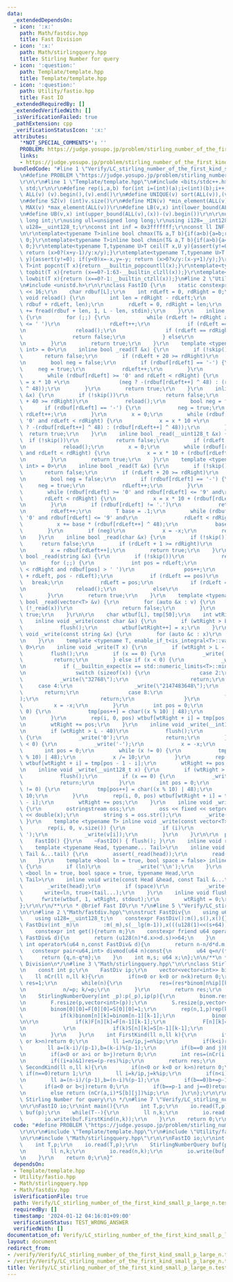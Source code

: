 ```yaml
---
data:
  _extendedDependsOn:
  - icon: ':x:'
    path: Math/fastdiv.hpp
    title: Fast Division
  - icon: ':x:'
    path: Math/stirlingquery.hpp
    title: Stirling Number for query
  - icon: ':question:'
    path: Template/template.hpp
    title: Template/template.hpp
  - icon: ':question:'
    path: Utility/fastio.hpp
    title: Fast IO
  _extendedRequiredBy: []
  _extendedVerifiedWith: []
  _isVerificationFailed: true
  _pathExtension: cpp
  _verificationStatusIcon: ':x:'
  attributes:
    '*NOT_SPECIAL_COMMENTS*': ''
    PROBLEM: https://judge.yosupo.jp/problem/stirling_number_of_the_first_kind_small_p_large_n
    links:
    - https://judge.yosupo.jp/problem/stirling_number_of_the_first_kind_small_p_large_n
  bundledCode: "#line 1 \"Verify/LC_stirling_number_of_the_first_kind_small_p_large_n.test.cpp\"\
    \n#define PROBLEM \"https://judge.yosupo.jp/problem/stirling_number_of_the_first_kind_small_p_large_n\"\
    \r\n\r\n#line 1 \"Template/template.hpp\"\n#include <bits/stdc++.h>\r\nusing namespace\
    \ std;\r\n\r\n#define rep(i,a,b) for(int i=(int)(a);i<(int)(b);i++)\r\n#define\
    \ ALL(v) (v).begin(),(v).end()\r\n#define UNIQUE(v) sort(ALL(v)),(v).erase(unique(ALL(v)),(v).end())\r\
    \n#define SZ(v) (int)v.size()\r\n#define MIN(v) *min_element(ALL(v))\r\n#define\
    \ MAX(v) *max_element(ALL(v))\r\n#define LB(v,x) int(lower_bound(ALL(v),(x))-(v).begin())\r\
    \n#define UB(v,x) int(upper_bound(ALL(v),(x))-(v).begin())\r\n\r\nusing ll=long\
    \ long int;\r\nusing ull=unsigned long long;\r\nusing i128=__int128_t;\r\nusing\
    \ u128=__uint128_t;\r\nconst int inf = 0x3fffffff;\r\nconst ll INF = 0x1fffffffffffffff;\r\
    \n\r\ntemplate<typename T>inline bool chmax(T& a,T b){if(a<b){a=b;return 1;}return\
    \ 0;}\r\ntemplate<typename T>inline bool chmin(T& a,T b){if(a>b){a=b;return 1;}return\
    \ 0;}\r\ntemplate<typename T,typename U>T ceil(T x,U y){assert(y!=0); if(y<0)x=-x,y=-y;\
    \ return (x>0?(x+y-1)/y:x/y);}\r\ntemplate<typename T,typename U>T floor(T x,U\
    \ y){assert(y!=0); if(y<0)x=-x,y=-y; return (x>0?x/y:(x-y+1)/y);}\r\ntemplate<typename\
    \ T>int popcnt(T x){return __builtin_popcountll(x);}\r\ntemplate<typename T>int\
    \ topbit(T x){return (x==0?-1:63-__builtin_clzll(x));}\r\ntemplate<typename T>int\
    \ lowbit(T x){return (x==0?-1:__builtin_ctzll(x));}\n#line 2 \"Utility/fastio.hpp\"\
    \n#include <unistd.h>\r\n\r\nclass FastIO {\r\n    static constexpr int L = 1\
    \ << 16;\r\n    char rdbuf[L];\r\n    int rdLeft = 0, rdRight = 0;\r\n    inline\
    \ void reload() {\r\n        int len = rdRight - rdLeft;\r\n        memmove(rdbuf,\
    \ rdbuf + rdLeft, len);\r\n        rdLeft = 0, rdRight = len;\r\n        rdRight\
    \ += fread(rdbuf + len, 1, L - len, stdin);\r\n    }\r\n    inline bool skip()\
    \ {\r\n        for (;;) {\r\n            while (rdLeft != rdRight and rdbuf[rdLeft]\
    \ <= ' ')\r\n                rdLeft++;\r\n            if (rdLeft == rdRight) {\r\
    \n                reload();\r\n                if (rdLeft == rdRight)\r\n    \
    \                return false;\r\n            } else\r\n                break;\r\
    \n        }\r\n        return true;\r\n    }\r\n    template <typename T, enable_if_t<is_integral<T>::value,\
    \ int> = 0>\r\n    inline bool _read(T &x) {\r\n        if (!skip())\r\n     \
    \       return false;\r\n        if (rdLeft + 20 >= rdRight)\r\n            reload();\r\
    \n        bool neg = false;\r\n        if (rdbuf[rdLeft] == '-') {\r\n       \
    \     neg = true;\r\n            rdLeft++;\r\n        }\r\n        x = 0;\r\n\
    \        while (rdbuf[rdLeft] >= '0' and rdLeft < rdRight) {\r\n            x\
    \ = x * 10 +\r\n                (neg ? -(rdbuf[rdLeft++] ^ 48) : (rdbuf[rdLeft++]\
    \ ^ 48));\r\n        }\r\n        return true;\r\n    }\r\n    inline bool _read(__int128_t\
    \ &x) {\r\n        if (!skip())\r\n            return false;\r\n        if (rdLeft\
    \ + 40 >= rdRight)\r\n            reload();\r\n        bool neg = false;\r\n \
    \       if (rdbuf[rdLeft] == '-') {\r\n            neg = true;\r\n           \
    \ rdLeft++;\r\n        }\r\n        x = 0;\r\n        while (rdbuf[rdLeft] >=\
    \ '0' and rdLeft < rdRight) {\r\n            x = x * 10 +\r\n                (neg\
    \ ? -(rdbuf[rdLeft++] ^ 48) : (rdbuf[rdLeft++] ^ 48));\r\n        }\r\n      \
    \  return true;\r\n    }\r\n    inline bool _read(__uint128_t &x) {\r\n      \
    \  if (!skip())\r\n            return false;\r\n        if (rdLeft + 40 >= rdRight)\r\
    \n            reload();\r\n        x = 0;\r\n        while (rdbuf[rdLeft] >= '0'\
    \ and rdLeft < rdRight) {\r\n            x = x * 10 + (rdbuf[rdLeft++] ^ 48);\r\
    \n        }\r\n        return true;\r\n    }\r\n    template <typename T, enable_if_t<is_floating_point<T>::value,\
    \ int> = 0>\r\n    inline bool _read(T &x) {\r\n        if (!skip())\r\n     \
    \       return false;\r\n        if (rdLeft + 20 >= rdRight)\r\n            reload();\r\
    \n        bool neg = false;\r\n        if (rdbuf[rdLeft] == '-') {\r\n       \
    \     neg = true;\r\n            rdLeft++;\r\n        }\r\n        x = 0;\r\n\
    \        while (rdbuf[rdLeft] >= '0' and rdbuf[rdLeft] <= '9' and\r\n        \
    \       rdLeft < rdRight) {\r\n            x = x * 10 + (rdbuf[rdLeft++] ^ 48);\r\
    \n        }\r\n        if (rdbuf[rdLeft] != '.')\r\n            return true;\r\
    \n        rdLeft++;\r\n        T base = .1;\r\n        while (rdbuf[rdLeft] >=\
    \ '0' and rdbuf[rdLeft] <= '9' and\r\n               rdLeft < rdRight) {\r\n \
    \           x += base * (rdbuf[rdLeft++] ^ 48);\r\n            base *= .1;\r\n\
    \        }\r\n        if (neg)\r\n            x = -x;\r\n        return true;\r\
    \n    }\r\n    inline bool _read(char &x) {\r\n        if (!skip())\r\n      \
    \      return false;\r\n        if (rdLeft + 1 >= rdRight)\r\n            reload();\r\
    \n        x = rdbuf[rdLeft++];\r\n        return true;\r\n    }\r\n    inline\
    \ bool _read(string &x) {\r\n        if (!skip())\r\n            return false;\r\
    \n        for (;;) {\r\n            int pos = rdLeft;\r\n            while (pos\
    \ < rdRight and rdbuf[pos] > ' ')\r\n                pos++;\r\n            x.append(rdbuf\
    \ + rdLeft, pos - rdLeft);\r\n            if (rdLeft == pos)\r\n             \
    \   break;\r\n            rdLeft = pos;\r\n            if (rdLeft == rdRight)\r\
    \n                reload();\r\n            else\r\n                break;\r\n\
    \        }\r\n        return true;\r\n    }\r\n    template <typename T> inline\
    \ bool _read(vector<T> &v) {\r\n        for (auto &x : v) {\r\n            if\
    \ (!_read(x))\r\n                return false;\r\n        }\r\n        return\
    \ true;\r\n    }\r\n\r\n    char wtbuf[L], tmp[50];\r\n    int wtRight = 0;\r\n\
    \    inline void _write(const char &x) {\r\n        if (wtRight > L - 32)\r\n\
    \            flush();\r\n        wtbuf[wtRight++] = x;\r\n    }\r\n    inline\
    \ void _write(const string &x) {\r\n        for (auto &c : x)\r\n            _write(c);\r\
    \n    }\r\n    template <typename T, enable_if_t<is_integral<T>::value, int> =\
    \ 0>\r\n    inline void _write(T x) {\r\n        if (wtRight > L - 32)\r\n   \
    \         flush();\r\n        if (x == 0) {\r\n            _write('0');\r\n  \
    \          return;\r\n        } else if (x < 0) {\r\n            _write('-');\r\
    \n            if (__builtin_expect(x == std::numeric_limits<T>::min(), 0)) {\r\
    \n                switch (sizeof(x)) {\r\n                case 2:\r\n        \
    \            _write(\"32768\");\r\n                    return;\r\n           \
    \     case 4:\r\n                    _write(\"2147483648\");\r\n             \
    \       return;\r\n                case 8:\r\n                    _write(\"9223372036854775808\"\
    );\r\n                    return;\r\n                }\r\n            }\r\n  \
    \          x = -x;\r\n        }\r\n        int pos = 0;\r\n        while (x !=\
    \ 0) {\r\n            tmp[pos++] = char((x % 10) | 48);\r\n            x /= 10;\r\
    \n        }\r\n        rep(i, 0, pos) wtbuf[wtRight + i] = tmp[pos - 1 - i];\r\
    \n        wtRight += pos;\r\n    }\r\n    inline void _write(__int128_t x) {\r\
    \n        if (wtRight > L - 40)\r\n            flush();\r\n        if (x == 0)\
    \ {\r\n            _write('0');\r\n            return;\r\n        } else if (x\
    \ < 0) {\r\n            _write('-');\r\n            x = -x;\r\n        }\r\n \
    \       int pos = 0;\r\n        while (x != 0) {\r\n            tmp[pos++] = char((x\
    \ % 10) | 48);\r\n            x /= 10;\r\n        }\r\n        rep(i, 0, pos)\
    \ wtbuf[wtRight + i] = tmp[pos - 1 - i];\r\n        wtRight += pos;\r\n    }\r\
    \n    inline void _write(__uint128_t x) {\r\n        if (wtRight > L - 40)\r\n\
    \            flush();\r\n        if (x == 0) {\r\n            _write('0');\r\n\
    \            return;\r\n        }\r\n        int pos = 0;\r\n        while (x\
    \ != 0) {\r\n            tmp[pos++] = char((x % 10) | 48);\r\n            x /=\
    \ 10;\r\n        }\r\n        rep(i, 0, pos) wtbuf[wtRight + i] = tmp[pos - 1\
    \ - i];\r\n        wtRight += pos;\r\n    }\r\n    inline void _write(double x)\
    \ {\r\n        ostringstream oss;\r\n        oss << fixed << setprecision(15)\
    \ << double(x);\r\n        string s = oss.str();\r\n        _write(s);\r\n   \
    \ }\r\n    template <typename T> inline void _write(const vector<T> &v) {\r\n\
    \        rep(i, 0, v.size()) {\r\n            if (i)\r\n                _write('\
    \ ');\r\n            _write(v[i]);\r\n        }\r\n    }\r\n\r\n  public:\r\n\
    \    FastIO() {}\r\n    ~FastIO() { flush(); }\r\n    inline void read() {}\r\n\
    \    template <typename Head, typename... Tail>\r\n    inline void read(Head &head,\
    \ Tail &...tail) {\r\n        assert(_read(head));\r\n        read(tail...);\r\
    \n    }\r\n    template <bool ln = true, bool space = false> inline void write()\
    \ {\r\n        if (ln)\r\n            _write('\\n');\r\n    }\r\n    template\
    \ <bool ln = true, bool space = true, typename Head,\r\n              typename...\
    \ Tail>\r\n    inline void write(const Head &head, const Tail &...tail) {\r\n\
    \        _write(head);\r\n        if (space)\r\n            _write(' ');\r\n \
    \       write<ln, true>(tail...);\r\n    }\r\n    inline void flush() {\r\n  \
    \      fwrite(wtbuf, 1, wtRight, stdout);\r\n        wtRight = 0;\r\n    }\r\n\
    };\r\n\r\n/**\r\n * @brief Fast IO\r\n */\n#line 5 \"Verify/LC_stirling_number_of_the_first_kind_small_p_large_n.test.cpp\"\
    \n\r\n#line 2 \"Math/fastdiv.hpp\"\n\nstruct FastDiv{\n    using u64=uint64_t;\n\
    \    using u128=__uint128_t;\n    constexpr FastDiv():m(),s(),x(){}\n    constexpr\
    \ FastDiv(int _m)\n        :m(_m),s(__lg(m-1)),x(((u128(1)<<(s+64))+m-1)/m){}\n\
    \    constexpr int get(){return m;}\n    constexpr friend u64 operator/(u64 n,const\
    \ FastDiv& d){\n        return (u128(n)*d.x>>d.s)>>64;\n    }\n    constexpr friend\
    \ int operator%(u64 n,const FastDiv& d){\n        return n-n/d*d.m;\n    }\n \
    \   constexpr pair<u64,int> divmod(u64 n)const{\n        u64 q=n/(*this);\n  \
    \      return {q,n-q*m};\n    }\n    int m,s; u64 x;\n};\n\n/**\n * @brief Fast\
    \ Division\n*/\n#line 3 \"Math/stirlingquery.hpp\"\n\r\nclass StirlingNumberQuery{\r\
    \n    const int p;\r\n    FastDiv ip;\r\n    vector<vector<int>> binom,F,S;\r\n\
    \    ll nCr(ll n,ll k){\r\n        if(n<0 or k<0 or n<k)return 0;\r\n        ll\
    \ res=1;\r\n        while(n){\r\n            res=(res*binom[n%ip][k%ip])%ip;\r\
    \n            n/=p; k/=p;\r\n        }\r\n        return res;\r\n    }\r\npublic:\r\
    \n    StirlingNumberQuery(int _p):p(_p),ip(p){\r\n        binom.resize(p,vector<int>(p));\r\
    \n        F.resize(p,vector<int>(p));\r\n        S.resize(p,vector<int>(p));\r\
    \n        binom[0][0]=F[0][0]=S[0][0]=1;\r\n        rep(n,1,p)rep(k,0,n+1){\r\n\
    \            if(k)binom[n][k]=binom[n-1][k-1];\r\n            binom[n][k]=(binom[n][k]+binom[n-1][k])%ip;\r\
    \n\r\n            if(k)F[n][k]=F[n-1][k-1];\r\n            F[n][k]=(F[n][k]+ll(p-n+1)*F[n-1][k])%ip;\r\
    \n            \r\n            if(k)S[n][k]=S[n-1][k-1];\r\n            S[n][k]=(S[n][k]+ll(k)*S[n-1][k])%ip;\r\
    \n        }\r\n    }\r\n    int FirstKind(ll n,ll k){\r\n        if(n<0 or k<0\
    \ or k>n)return 0;\r\n        ll i=n/ip,j=n%ip;\r\n        if(k<i)return 0;\r\n\
    \        ll a=(k-i)/(p-1),b=(k-i)%(p-1);\r\n        if(b==0 and j)b+=p-1,a--;\r\
    \n        if(a<0 or a>i or b>j)return 0;\r\n        int res=(nCr(i,a)*F[j][b])%ip;\r\
    \n        if((i+a)&1)res=(p-res)%ip;\r\n        return res;\r\n    }\r\n    int\
    \ SecondKind(ll n,ll k){\r\n        if(n<0 or k<0 or k>n)return 0;\r\n       \
    \ if(n==0)return 1;\r\n        ll i=k/ip,j=k%ip;\r\n        if(n<i)return 0;\r\
    \n        ll a=(n-i)/(p-1),b=(n-i)%(p-1);\r\n        if(b==0)b+=p-1,a--;\r\n \
    \       if(a<0 or b<j)return 0;\r\n        if(b==p-1 and j==0)return nCr(a,i-1);\r\
    \n        else return (nCr(a,i)*S[b][j])%ip;\r\n    }\r\n};\r\n\r\n/**\r\n * @brief\
    \ Stirling Number for query\r\n */\n#line 7 \"Verify/LC_stirling_number_of_the_first_kind_small_p_large_n.test.cpp\"\
    \n\r\nFastIO io;\r\nint main(){\r\n    int T,p;\r\n    io.read(T,p);\r\n    StirlingNumberQuery\
    \ buf(p);\r\n    while(T--){\r\n        ll n,k;\r\n        io.read(n,k);\r\n \
    \       io.write(buf.FirstKind(n,k));\r\n    }\r\n    return 0;\r\n}\n"
  code: "#define PROBLEM \"https://judge.yosupo.jp/problem/stirling_number_of_the_first_kind_small_p_large_n\"\
    \r\n\r\n#include \"Template/template.hpp\"\r\n#include \"Utility/fastio.hpp\"\r\
    \n\r\n#include \"Math/stirlingquery.hpp\"\r\n\r\nFastIO io;\r\nint main(){\r\n\
    \    int T,p;\r\n    io.read(T,p);\r\n    StirlingNumberQuery buf(p);\r\n    while(T--){\r\
    \n        ll n,k;\r\n        io.read(n,k);\r\n        io.write(buf.FirstKind(n,k));\r\
    \n    }\r\n    return 0;\r\n}"
  dependsOn:
  - Template/template.hpp
  - Utility/fastio.hpp
  - Math/stirlingquery.hpp
  - Math/fastdiv.hpp
  isVerificationFile: true
  path: Verify/LC_stirling_number_of_the_first_kind_small_p_large_n.test.cpp
  requiredBy: []
  timestamp: '2024-01-12 04:16:01+09:00'
  verificationStatus: TEST_WRONG_ANSWER
  verifiedWith: []
documentation_of: Verify/LC_stirling_number_of_the_first_kind_small_p_large_n.test.cpp
layout: document
redirect_from:
- /verify/Verify/LC_stirling_number_of_the_first_kind_small_p_large_n.test.cpp
- /verify/Verify/LC_stirling_number_of_the_first_kind_small_p_large_n.test.cpp.html
title: Verify/LC_stirling_number_of_the_first_kind_small_p_large_n.test.cpp
---
```

